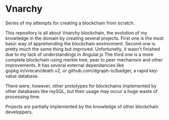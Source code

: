 # Vnarchy
Series of my attempts for creating a blockchain from scratch.

This repository is all about Vnarchy blockchain, the evolution of my knowledge in the domain by creating several projects.
First one is the most basic way of apprehending the blockchain environment. 
Second one is pretty much the same thing but improved. Unfortunetly, it wasn't finished due to my lack of understandings in Angular.js
The third one is a more complete blockchain using merkle tree, peer to peer mechanism and other improvements. It has several external dependancies like gopkg.in/vrecan/death.v2, or github.com/dgraph-io/badger, a rapid key-value database. 

There were, however, other prototypes for blockchains implemented by other databases like mySQL, but their usage may occur a huge waste of processing time.

Projects are partially implemented by the knowledge of other blockchain developpers. 
